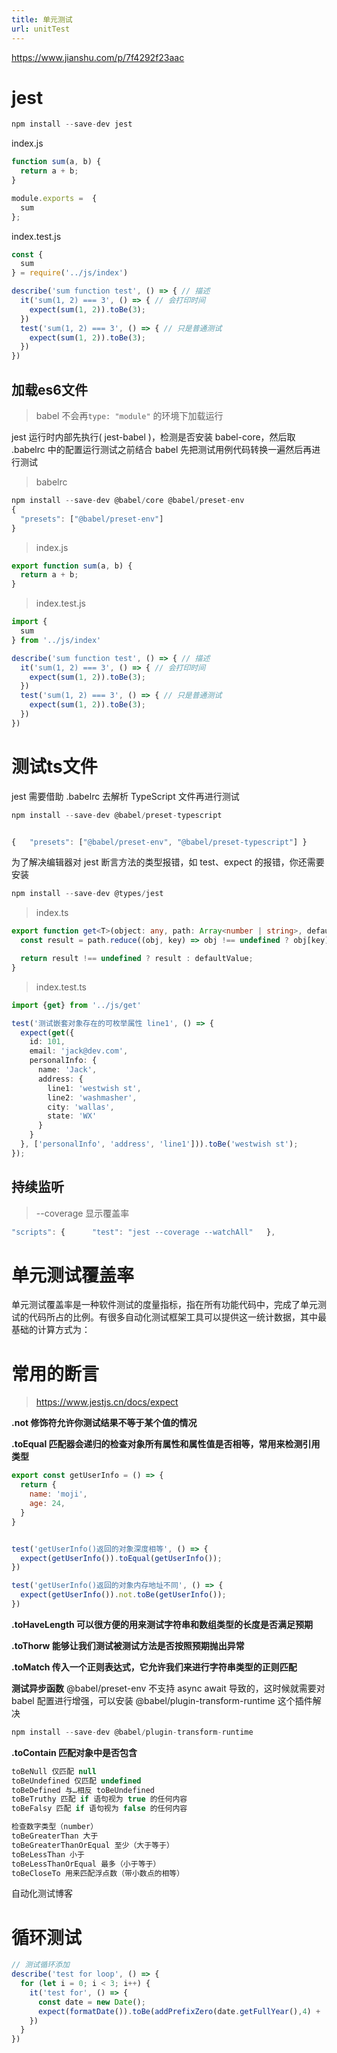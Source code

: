 ```yaml
---
title: 单元测试
url: unitTest
---
```


<https://www.jianshu.com/p/7f4292f23aac>



# jest

```javascript
npm install --save-dev jest
```

index.js

```javascript
function sum(a, b) {
  return a + b;
}

module.exports =  {
  sum
};
```

index.test.js

```javascript
const {
  sum
} = require('../js/index')

describe('sum function test', () => { // 描述
  it('sum(1, 2) === 3', () => { // 会打印时间
    expect(sum(1, 2)).toBe(3);
  })
  test('sum(1, 2) === 3', () => { // 只是普通测试
    expect(sum(1, 2)).toBe(3);
  })
})
```



## 加载es6文件
> babel 不会再`type: "module"` 的环境下加载运行

jest 运行时内部先执行( jest-babel )，检测是否安装 babel-core，然后取 .babelrc 中的配置运行测试之前结合 babel 先把测试用例代码转换一遍然后再进行测试

> babelrc

```javascript
npm install --save-dev @babel/core @babel/preset-env
{
  "presets": ["@babel/preset-env"]
}
```

> index.js

```javascript
export function sum(a, b) {
  return a + b;
}
```

> index.test.js

```javascript
import {
  sum
} from '../js/index'

describe('sum function test', () => { // 描述
  it('sum(1, 2) === 3', () => { // 会打印时间
    expect(sum(1, 2)).toBe(3);
  })
  test('sum(1, 2) === 3', () => { // 只是普通测试
    expect(sum(1, 2)).toBe(3);
  })
})
```



# 测试ts文件

jest 需要借助 .babelrc 去解析 TypeScript 文件再进行测试

```javascript
npm install --save-dev @babel/preset-typescript


{   "presets": ["@babel/preset-env", "@babel/preset-typescript"] }
```

为了解决编辑器对 jest 断言方法的类型报错，如 test、expect 的报错，你还需要安装

```javascript
npm install --save-dev @types/jest
```

> index.ts

```typescript
export function get<T>(object: any, path: Array<number | string>, defaultValue?: T): T {
  const result = path.reduce((obj, key) => obj !== undefined ? obj[key] : undefined, object);

  return result !== undefined ? result : defaultValue;
}

```

> index.test.ts

```typescript
import {get} from '../js/get'

test('测试嵌套对象存在的可枚举属性 line1', () => {
  expect(get({
    id: 101,
    email: 'jack@dev.com',
    personalInfo: {
      name: 'Jack',
      address: {
        line1: 'westwish st',
        line2: 'washmasher',
        city: 'wallas',
        state: 'WX'
      }
    }
  }, ['personalInfo', 'address', 'line1'])).toBe('westwish st');
});
```



## 持续监听

> \--coverage 显示覆盖率

```javascript
"scripts": {      "test": "jest --coverage --watchAll"   },
```



# 单元测试覆盖率

单元测试覆盖率是一种软件测试的度量指标，指在所有功能代码中，完成了单元测试的代码所占的比例。有很多自动化测试框架工具可以提供这一统计数据，其中最基础的计算方式为：

# 常用的断言

> <https://www.jestjs.cn/docs/expect>

**.not 修饰符允许你测试结果不等于某个值的情况**

**.toEqual 匹配器会递归的检查对象所有属性和属性值是否相等，常用来检测引用类型**

```javascript
export const getUserInfo = () => {
  return {
    name: 'moji',
    age: 24,
  }
}
```

```javascript

test('getUserInfo()返回的对象深度相等', () => {
  expect(getUserInfo()).toEqual(getUserInfo());
})

test('getUserInfo()返回的对象内存地址不同', () => {
  expect(getUserInfo()).not.toBe(getUserInfo());
})
```

**.toHaveLength 可以很方便的用来测试字符串和数组类型的长度是否满足预期**

**.toThorw 能够让我们测试被测试方法是否按照预期抛出异常**

**.toMatch 传入一个正则表达式，它允许我们来进行字符串类型的正则匹配**

**测试异步函数**
@babel/preset-env 不支持 async await 导致的，这时候就需要对 babel 配置进行增强，可以安装 @babel/plugin-transform-runtime 这个插件解决

```javascript
npm install --save-dev @babel/plugin-transform-runtime
```

**.toContain 匹配对象中是否包含**

```javascript
toBeNull 仅匹配 null
toBeUndefined 仅匹配 undefined
toBeDefined 与…相反 toBeUndefined
toBeTruthy 匹配 if 语句视为 true 的任何内容
toBeFalsy 匹配 if 语句视为 false 的任何内容

检查数字类型（number）
toBeGreaterThan 大于
toBeGreaterThanOrEqual 至少（大于等于）
toBeLessThan 小于
toBeLessThanOrEqual 最多（小于等于）
toBeCloseTo 用来匹配浮点数（带小数点的相等）
```

自动化测试博客

# 循环测试

```typescript
// 测试循环添加
describe('test for loop', () => {
  for (let i = 0; i < 3; i++) {
    it('test for', () => {
      const date = new Date();
      expect(formatDate()).toBe(addPrefixZero(date.getFullYear(),4) + '-' + addPrefixZero((date.getMonth() + 1),2) + '-' + addPrefixZero(date.getDate(),2))
    })
  }
})
```
